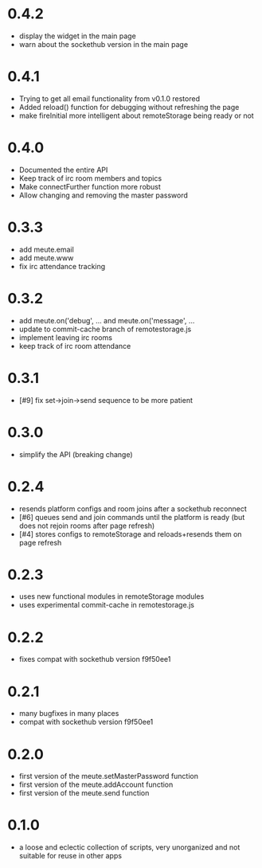 # 0.4.2

* display the widget in the main page
* warn about the sockethub version in the main page

# 0.4.1

* Trying to get all email functionality from v0.1.0 restored
* Added reload() function for debugging without refreshing the page
* make fireInitial more intelligent about remoteStorage being ready or not

# 0.4.0

* Documented the entire API
* Keep track of irc room members and topics
* Make connectFurther function more robust
* Allow changing and removing the master password

# 0.3.3

* add meute.email
* add meute.www
* fix irc attendance tracking

# 0.3.2

* add meute.on('debug', ... and meute.on('message', ...
* update to commit-cache branch of remotestorage.js
* implement leaving irc rooms
* keep track of irc room attendance

# 0.3.1

* [#9] fix set->join->send sequence to be more patient

# 0.3.0

* simplify the API (breaking change)

# 0.2.4

* resends platform configs and room joins after a sockethub reconnect
* [#6] queues send and join commands until the platform is ready (but does not rejoin rooms after page refresh)
* [#4] stores configs to remoteStorage and reloads+resends them on page refresh

# 0.2.3

* uses new functional modules in remoteStorage modules
* uses experimental commit-cache in remotestorage.js

# 0.2.2

* fixes compat with sockethub version f9f50ee1

# 0.2.1

* many bugfixes in many places
* compat with sockethub version f9f50ee1

# 0.2.0

* first version of the meute.setMasterPassword function
* first version of the meute.addAccount function
* first version of the meute.send function

# 0.1.0

* a loose and eclectic collection of scripts, very unorganized and not suitable for reuse in other apps
